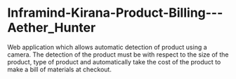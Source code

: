 # Inframind-Kirana-Product-Billing---Aether_Hunter
Web application which allows automatic detection of product using a camera. The detection of the product must be with respect to the size of the product, type of product and automatically take the cost of the product to make a bill of materials at checkout.
